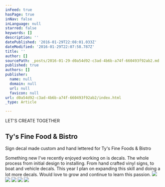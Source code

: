 ```yaml
---
inFeed: true
hasPage: true
inNav: false
inLanguage: null
starred: false
keywords: []
description: ''
datePublished: '2016-01-29T22:08:01.033Z'
dateModified: '2016-01-29T22:07:58.787Z'
title: ''
author: []
sourcePath: _posts/2016-01-29-d0a54d92-c3ad-4b6b-a74f-660493f92ab2.md
published: true
authors: []
publisher:
  name: null
  domain: null
  url: null
  favicon: null
url: d0a54d92-c3ad-4b6b-a74f-660493f92ab2/index.html
_type: Article

---
```

LET'S CREATE TOGETHER

## Ty's Fine Food & Bistro

Sign decal made custom and hand lettered for Ty's Fine Foods & Bistro

Something new I've recently enjoyed working on is decals. The whole process from initial design to installing. From hand crafted vinyl signs, to boat and vehicle decals. This year I plan on expanding this skill and doing a lot more decals. Would love to grow and continue to learn this passion. ![](https://the-grid-user-content.s3-us-west-2.amazonaws.com/d2233ce9-f874-4d26-9ae5-48f6c5fcb786.png)
![](https://the-grid-user-content.s3-us-west-2.amazonaws.com/98add359-1934-450e-9bcb-0ddcf2ccfab4.jpg)
![](https://the-grid-user-content.s3-us-west-2.amazonaws.com/9e1bb4a2-cd65-4080-bbaa-ab4f787dadba.jpg)
![](https://the-grid-user-content.s3-us-west-2.amazonaws.com/d9aaff6c-c71f-4f94-b31a-35e373858e71.jpg)
![](https://the-grid-user-content.s3-us-west-2.amazonaws.com/8fa49b71-9a7b-434b-a91d-7392d263d5b1.jpg)